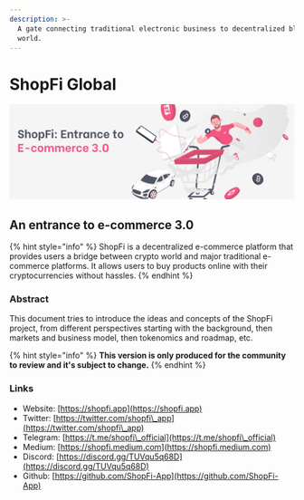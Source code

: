 ```yaml
---
description: >-
  A gate connecting traditional electronic business to decentralized blockchain
  world.
---
```


# ShopFi Global

![](.gitbook/assets/telegram-cloud-photo-size-5-6208611175147613703-y.jpg)

## An entrance to e-commerce 3.0

{% hint style="info" %}
ShopFi is a decentralized e-commerce platform that provides users a bridge between crypto world and major traditional e-commerce platforms. It allows users to buy products online with their cryptocurrencies without hassles.
{% endhint %}

### Abstract

This document tries to introduce the ideas and concepts of the ShopFi project, from different perspectives starting with the background, then markets and business model, then tokenomics and roadmap, etc.

{% hint style="info" %}
**This version is only produced for the community to review and it's subject to change.**
{% endhint %}

### Links

* Website: [https://shopfi.app](https://shopfi.app)
* Twitter: [https://twitter.com/shopfi\_app](https://twitter.com/shopfi\_app)
* Telegram: [https://t.me/shopfi\_official](https://t.me/shopfi\_official)
* Medium: [https://shopfi.medium.com](https://shopfi.medium.com)
* Discord: [https://discord.gg/TUVqu5q68D](https://discord.gg/TUVqu5q68D)
* Github: [https://github.com/ShopFi-App](https://github.com/ShopFi-App)
